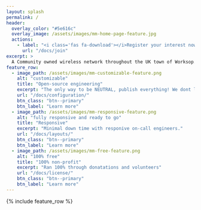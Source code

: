 ```yaml
---
layout: splash
permalink: /
header:
  overlay_color: "#5e616c"
  overlay_image: /assets/images/mm-home-page-feature.jpg
  actions:
    - label: "<i class='fas fa-download'></i>Register your interest now!"
      url: "/docs/join"
excerpt: >
  A Community owned wireless network throughout the UK town of Worksop.<br />
feature_row:
  - image_path: /assets/images/mm-customizable-feature.png
    alt: "customizable"
    title: "Open-source engineering"
    excerpt: "The only way to be NEUTRAL, publish everything! We dont like to hide anyhing!."
    url: "/docs/configuration/"
    btn_class: "btn--primary"
    btn_label: "Learn more"
  - image_path: /assets/images/mm-responsive-feature.png
    alt: "fully responsive and ready to go"
    title: "Responsive"
    excerpt: "Minimal down time with responive on-call engineers."
    url: "/docs/layouts/"
    btn_class: "btn--primary"
    btn_label: "Learn more"
  - image_path: /assets/images/mm-free-feature.png
    alt: "100% free"
    title: "100% non-profit"
    excerpt: "Ran 100% through donatations and volunteers"
    url: "/docs/license/"
    btn_class: "btn--primary"
    btn_label: "Learn more"      
---
```


{% include feature_row %}